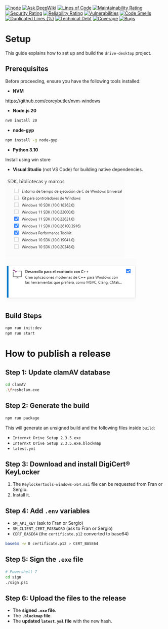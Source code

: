 [![node](https://img.shields.io/badge/node-20-iron)](https://nodejs.org/download/release/latest-iron/) [![Ask DeepWiki](https://deepwiki.com/badge.svg)](https://deepwiki.com/internxt/drive-desktop) [![Lines of Code](https://sonarcloud.io/api/project_badges/measure?project=internxt_drive-desktop&metric=ncloc)](https://sonarcloud.io/summary/new_code?id=internxt_drive-desktop) [![Maintainability Rating](https://sonarcloud.io/api/project_badges/measure?project=internxt_drive-desktop&metric=sqale_rating)](https://sonarcloud.io/summary/new_code?id=internxt_drive-desktop) [![Security Rating](https://sonarcloud.io/api/project_badges/measure?project=internxt_drive-desktop&metric=security_rating)](https://sonarcloud.io/summary/new_code?id=internxt_drive-desktop) [![Reliability Rating](https://sonarcloud.io/api/project_badges/measure?project=internxt_drive-desktop&metric=reliability_rating)](https://sonarcloud.io/summary/new_code?id=internxt_drive-desktop) [![Vulnerabilities](https://sonarcloud.io/api/project_badges/measure?project=internxt_drive-desktop&metric=vulnerabilities)](https://sonarcloud.io/summary/new_code?id=internxt_drive-desktop) [![Code Smells](https://sonarcloud.io/api/project_badges/measure?project=internxt_drive-desktop&metric=code_smells)](https://sonarcloud.io/summary/new_code?id=internxt_drive-desktop) [![Duplicated Lines (%)](https://sonarcloud.io/api/project_badges/measure?project=internxt_drive-desktop&metric=duplicated_lines_density)](https://sonarcloud.io/summary/new_code?id=internxt_drive-desktop) [![Technical Debt](https://sonarcloud.io/api/project_badges/measure?project=internxt_drive-desktop&metric=sqale_index)](https://sonarcloud.io/summary/new_code?id=internxt_drive-desktop) [![Coverage](https://sonarcloud.io/api/project_badges/measure?project=internxt_drive-desktop&metric=coverage)](https://sonarcloud.io/summary/new_code?id=internxt_drive-desktop) [![Bugs](https://sonarcloud.io/api/project_badges/measure?project=internxt_drive-desktop&metric=bugs)](https://sonarcloud.io/summary/new_code?id=internxt_drive-desktop)

# Setup

This guide explains how to set up and build the `drive-desktop` project.

## Prerequisites

Before proceeding, ensure you have the following tools installed:

- **NVM**

https://github.com/coreybutler/nvm-windows


- **Node.js 20**

```bash
nvm install 20
```

- **node-gyp**
```bash
npm install -g node-gyp
```

- **Python 3.10**

Install using win store

- **Visual Studio** (not VS Code) for building native dependencies.

![alt text](public/image-1.png)
![alt text](public/image.png)

## Build Steps

```bash
npm run init:dev
npm run start
```

# How to publish a release

## Step 1: Update clamAV database

```bash
cd clamAV
.\freshclam.exe
```

## Step 2: Generate the build

```bash
npm run package
```

This will generate an unsigned build and the following files inside `build`:

- `Internxt Drive Setup 2.3.5.exe`
- `Internxt Drive Setup 2.3.5.exe.blockmap`
- `latest.yml`

## Step 3: Download and install DigiCert​​®​​ KeyLocker

1. The `Keylockertools-windows-x64.msi` file can be requested from Fran or Sergio.
2. Install it.

## Step 4: Add `.env` variables

- `SM_API_KEY` (ask to Fran or Sergio)
- `SM_CLIENT_CERT_PASSWORD` (ask to Fran or Sergio)
- `CERT_BASE64` (the `certificate.p12` converted to base64)

```bash
base64 -w 0 certificate.p12 > CERT_BASE64
```

## Step 5: Sign the `.exe` file

```bash
# Powershell 7
cd sign
./sign.ps1
```

## Step 6: Upload the files to the release

- The **signed `.exe` file**.
- The **`.blockmap` file**.
- The **updated `latest.yml` file** with the new hash.
